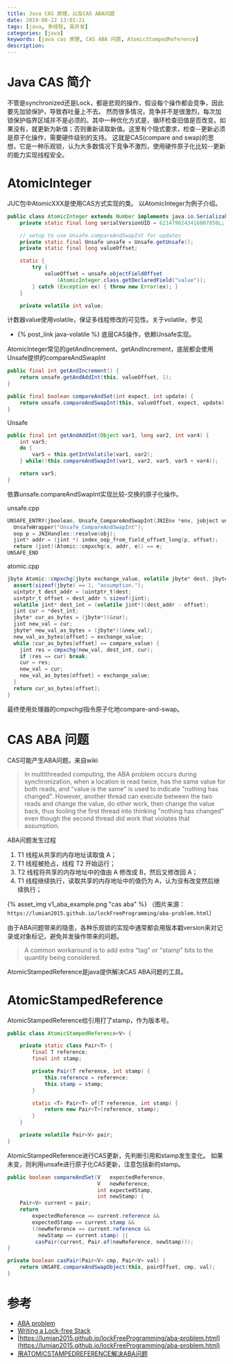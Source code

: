 ```yaml
---
title: Java CAS 原理，以及CAS ABA问题
date: 2019-08-22 13:01:21
tags: [java, 多线程, 高并发]
categories: [java]
keywords: [java cas 原理, CAS ABA 问题, AtomicStampedReference]
description:
---
```


# Java CAS 简介

不管是synchronized还是Lock，都是悲观的操作，假设每个操作都会竞争，因此要先加锁保护，导致吞吐量上不去。
然而很多情况，竞争并不是很激烈，每次加锁保护临界区域并不是必须的。其中一种优化方式是，循环检查旧值是否改变。如果没有，就更新为新值；否则重新读取新值。这里有个隐式要求，检查--更新必须是原子化操作，需要硬件级别的支持。
这就是CAS(compare and swap)的思想，它是一种乐观锁，认为大多数情况下竞争不激烈，使用硬件原子化比较--更新的能力实现线程安全。

<!-- more -->

# AtomicInteger

JUC包中AtomicXXX是使用CAS方式实现的类。
以AtomicInteger为例子介绍。
```java
public class AtomicInteger extends Number implements java.io.Serializable {
    private static final long serialVersionUID = 6214790243416807050L;

    // setup to use Unsafe.compareAndSwapInt for updates
    private static final Unsafe unsafe = Unsafe.getUnsafe();
    private static final long valueOffset;

    static {
        try {
            valueOffset = unsafe.objectFieldOffset
                (AtomicInteger.class.getDeclaredField("value"));
        } catch (Exception ex) { throw new Error(ex); }
    }

    private volatile int value;
```
计数器value使用volatile，保证多线程修改的可见性。关于volatile，参见
- {% post_link java-volatile %}
底层CAS操作，依赖Unsafe实现。

AtomicInteger常见的getAndIncrement、getAndIncrement，底层都会使用Unsafe提供的compareAndSwapInt
```java
public final int getAndIncrement() {
    return unsafe.getAndAddInt(this, valueOffset, 1);
}

public final boolean compareAndSet(int expect, int update) {
    return unsafe.compareAndSwapInt(this, valueOffset, expect, update);
}
```

Unsafe
```java
public final int getAndAddInt(Object var1, long var2, int var4) {
    int var5;
    do {
        var5 = this.getIntVolatile(var1, var2);
    } while(!this.compareAndSwapInt(var1, var2, var5, var5 + var4));

    return var5;
}
```
依靠unsafe.compareAndSwapInt实现比较-交换的原子化操作。

unsafe.cpp
```cpp
UNSAFE_ENTRY(jboolean, Unsafe_CompareAndSwapInt(JNIEnv *env, jobject unsafe, jobject obj, jlong offset, jint e, jint x))
  UnsafeWrapper("Unsafe_CompareAndSwapInt");
  oop p = JNIHandles::resolve(obj);
  jint* addr = (jint *) index_oop_from_field_offset_long(p, offset);
  return (jint)(Atomic::cmpxchg(x, addr, e)) == e;
UNSAFE_END
```

atomic.cpp
```java
jbyte Atomic::cmpxchg(jbyte exchange_value, volatile jbyte* dest, jbyte compare_value) {
  assert(sizeof(jbyte) == 1, "assumption.");
  uintptr_t dest_addr = (uintptr_t)dest;
  uintptr_t offset = dest_addr % sizeof(jint);
  volatile jint* dest_int = (volatile jint*)(dest_addr - offset);
  jint cur = *dest_int;
  jbyte* cur_as_bytes = (jbyte*)(&cur);
  jint new_val = cur;
  jbyte* new_val_as_bytes = (jbyte*)(&new_val);
  new_val_as_bytes[offset] = exchange_value;
  while (cur_as_bytes[offset] == compare_value) {
    jint res = cmpxchg(new_val, dest_int, cur);
    if (res == cur) break;
    cur = res;
    new_val = cur;
    new_val_as_bytes[offset] = exchange_value;
  }
  return cur_as_bytes[offset];
}
```
最终使用处理器的cmpxchgl指令原子化地compare-and-swap。


# CAS ABA 问题

CAS可能产生ABA问题。来自wiki
>In multithreaded computing, the ABA problem occurs during synchronization, when a location is read twice, has the same value for both reads, and "value is the same" is used to indicate "nothing has changed". However, another thread can execute between the two reads and change the value, do other work, then change the value back, thus fooling the first thread into thinking "nothing has changed" even though the second thread did work that violates that assumption.

ABA问题发生过程
1. T1 线程从共享的内存地址读取值 A；
2. T1 线程被抢占，线程 T2 开始运行；
3. T2 线程将共享的内存地址中的值由 A 修改成 B，然后又修改回 A；
4. T1 线程继续执行，读取共享的内存地址中的值仍为 A，认为没有改变然后继续执行；

{% asset_img v1_aba_example.png "cas aba" %}
（图片来源：`https://lumian2015.github.io/lockFreeProgramming/aba-problem.html`）

由于ABA问题带来的隐患，各种乐观锁的实现中通常都会用版本戳version来对记录或对象标记，避免并发操作带来的问题。
>A common workaround is to add extra "tag" or "stamp" bits to the quantity being considered. 

AtomicStampedReference是java提供解决CAS ABA问题的工具。

# AtomicStampedReference

AtomicStampedReference给引用打了stamp，作为版本号。
```java
public class AtomicStampedReference<V> {

    private static class Pair<T> {
        final T reference;
        final int stamp;

        private Pair(T reference, int stamp) {
            this.reference = reference;
            this.stamp = stamp;
        }

        static <T> Pair<T> of(T reference, int stamp) {
            return new Pair<T>(reference, stamp);
        }
    }

    private volatile Pair<V> pair;
}
```

AtomicStampedReference进行CAS更新，先判断引用和stamp发生变化。
如果未变，则利用unsafe进行原子化CAS更新，注意包括新的stamp。
```java
public boolean compareAndSet(V   expectedReference,
                             V   newReference,
                             int expectedStamp,
                             int newStamp) {
    Pair<V> current = pair;
    return
        expectedReference == current.reference &&
        expectedStamp == current.stamp &&
        ((newReference == current.reference &&
          newStamp == current.stamp) ||
         casPair(current, Pair.of(newReference, newStamp)));
}

private boolean casPair(Pair<V> cmp, Pair<V> val) {
    return UNSAFE.compareAndSwapObject(this, pairOffset, cmp, val);
}
```

# 参考

- [ABA problem](https://en.wikipedia.org/wiki/ABA_problem)
- [Writing a Lock-free Stack](https://lumian2015.github.io/lockFreeProgramming/lock-free-stack.html)
- [https://lumian2015.github.io/lockFreeProgramming/aba-problem.html](https://lumian2015.github.io/lockFreeProgramming/aba-problem.html)
- [用ATOMICSTAMPEDREFERENCE解决ABA问题](https://hesey.wang/2011/09/resolve-aba-by-atomicstampedreference.html)
